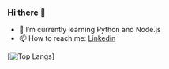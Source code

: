 ### Hi there 👋

- 🌱 I’m currently learning Python and Node.js
- 📫 How to reach me: [Linkedin](https://www.linkedin.com/in/rasmus-kibshede-28a712142/)

[![Top Langs](https://github-readme-stats.vercel.app/api/top-langs/?username=Rasmus-Kibshede)]

<!--
**Rasmus-Kibshede/Rasmus-Kibshede** is a ✨ _special_ ✨ repository because its `README.md` (this file) appears on your GitHub profile.

Here are some ideas to get you started:

- 🔭 I’m currently working on ...
- 👯 I’m looking to collaborate on ...
- 🤔 I’m looking for help with ...
- 💬 Ask me about ...
- 📫 How to reach me: ...
- 😄 Pronouns: ...
- ⚡ Fun fact: ...
-->
